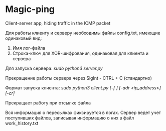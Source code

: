 # Magic-ping
Client-server app, hiding traffic in the ICMP packet

Для работы клиенту и серверу необходимы файлы config.txt, имеющие одинаковый вид:
1. Имя лог-файла
2. Строка-ключ для XOR-шифрования, одинаковая для клиента и сервера

Для запуска сервера: *sudo python3 server.py*

Прекращение работы сервера через SigInt - CTRL + C (стандартно)

Формат запуска клиента: *sudo python3 client.py [-f <filename>] [-adr <ip_address>] [-cr]*

Прекращает работу при отсылке файла

Вся информация о пересылках фиксируется в логах.
Сервер ведет учет поступивших файлов, записывая информацию о них в файл work_history.txt

